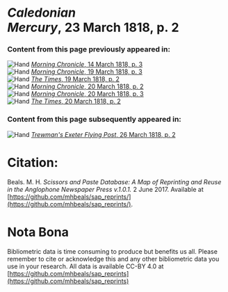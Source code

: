 # *Caledonian Mercury*, 23 March 1818, p. 2  
  
### Content from this page previously appeared in:  
![Hand](http://scissorsandpaste.net/wp-content/uploads/2017/06/smallhandpointer.png) [*Morning Chronicle*, 14 March 1818, p. 3](https://mhbeals.github.io/sap_html/Morning-Chronicle/Morning-Chronicle-14-March-1818-p-3)  
![Hand](http://scissorsandpaste.net/wp-content/uploads/2017/06/smallhandpointer.png) [*Morning Chronicle*, 19 March 1818, p. 3](https://mhbeals.github.io/sap_html/Morning-Chronicle/Morning-Chronicle-19-March-1818-p-3)  
![Hand](http://scissorsandpaste.net/wp-content/uploads/2017/06/smallhandpointer.png) [*The Times*, 19 March 1818, p. 2](https://mhbeals.github.io/sap_html/The-Times/The-Times-19-March-1818-p-2)  
![Hand](http://scissorsandpaste.net/wp-content/uploads/2017/06/smallhandpointer.png) [*Morning Chronicle*, 20 March 1818, p. 2](https://mhbeals.github.io/sap_html/Morning-Chronicle/Morning-Chronicle-20-March-1818-p-2)  
![Hand](http://scissorsandpaste.net/wp-content/uploads/2017/06/smallhandpointer.png) [*Morning Chronicle*, 20 March 1818, p. 3](https://mhbeals.github.io/sap_html/Morning-Chronicle/Morning-Chronicle-20-March-1818-p-3)  
![Hand](http://scissorsandpaste.net/wp-content/uploads/2017/06/smallhandpointer.png) [*The Times*, 20 March 1818, p. 2](https://mhbeals.github.io/sap_html/The-Times/The-Times-20-March-1818-p-2)  
  
### Content from this page subsequently appeared in:  
![Hand](http://scissorsandpaste.net/wp-content/uploads/2017/06/smallhandpointer.png) [*Trewman's Exeter Flying Post*, 26 March 1818, p. 2](https://mhbeals.github.io/sap_html/Trewman's-Exeter-Flying-Post/Trewman's-Exeter-Flying-Post-26-March-1818-p-2)  


# Citation: 

Beals. M. H. *Scissors and Paste Database: A Map of Reprinting and Reuse in the Anglophone Newspaper Press v.1.0.1.* 2 June 2017. Available at [https://github.com/mhbeals/sap_reprints/](https://github.com/mhbeals/sap_reprints/). 

# Nota Bona

Bibliometric data is time consuming to produce but benefits us all. Please remember to cite or acknowledge this and any other bibliometric data you use in your research. All data is available CC-BY 4.0 at [https://github.com/mhbeals/sap_reprints](https://github.com/mhbeals/sap_reprints)